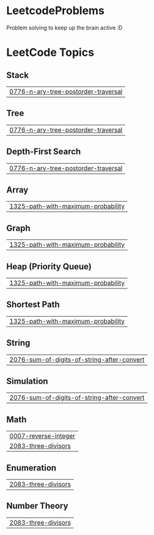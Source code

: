# LeetcodeProblems
Problem solving to keep up the brain active :D

<!---LeetCode Topics Start-->
# LeetCode Topics
## Stack
|  |
| ------- |
| [0776-n-ary-tree-postorder-traversal](https://github.com/NavinAnik/LeetcodeProblems/tree/master/0776-n-ary-tree-postorder-traversal) |
## Tree
|  |
| ------- |
| [0776-n-ary-tree-postorder-traversal](https://github.com/NavinAnik/LeetcodeProblems/tree/master/0776-n-ary-tree-postorder-traversal) |
## Depth-First Search
|  |
| ------- |
| [0776-n-ary-tree-postorder-traversal](https://github.com/NavinAnik/LeetcodeProblems/tree/master/0776-n-ary-tree-postorder-traversal) |
## Array
|  |
| ------- |
| [1325-path-with-maximum-probability](https://github.com/NavinAnik/LeetcodeProblems/tree/master/1325-path-with-maximum-probability) |
## Graph
|  |
| ------- |
| [1325-path-with-maximum-probability](https://github.com/NavinAnik/LeetcodeProblems/tree/master/1325-path-with-maximum-probability) |
## Heap (Priority Queue)
|  |
| ------- |
| [1325-path-with-maximum-probability](https://github.com/NavinAnik/LeetcodeProblems/tree/master/1325-path-with-maximum-probability) |
## Shortest Path
|  |
| ------- |
| [1325-path-with-maximum-probability](https://github.com/NavinAnik/LeetcodeProblems/tree/master/1325-path-with-maximum-probability) |
## String
|  |
| ------- |
| [2076-sum-of-digits-of-string-after-convert](https://github.com/NavinAnik/LeetcodeProblems/tree/master/2076-sum-of-digits-of-string-after-convert) |
## Simulation
|  |
| ------- |
| [2076-sum-of-digits-of-string-after-convert](https://github.com/NavinAnik/LeetcodeProblems/tree/master/2076-sum-of-digits-of-string-after-convert) |
## Math
|  |
| ------- |
| [0007-reverse-integer](https://github.com/NavinAnik/LeetcodeProblems/tree/master/0007-reverse-integer) |
| [2083-three-divisors](https://github.com/NavinAnik/LeetcodeProblems/tree/master/2083-three-divisors) |
## Enumeration
|  |
| ------- |
| [2083-three-divisors](https://github.com/NavinAnik/LeetcodeProblems/tree/master/2083-three-divisors) |
## Number Theory
|  |
| ------- |
| [2083-three-divisors](https://github.com/NavinAnik/LeetcodeProblems/tree/master/2083-three-divisors) |
<!---LeetCode Topics End-->